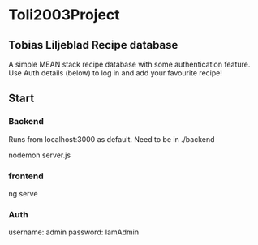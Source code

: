 # Toli2003Project

## Tobias Liljeblad Recipe database

A simple MEAN stack recipe database with some authentication feature.
Use Auth details (below) to log in and add your favourite recipe!

## Start

### Backend

Runs from localhost:3000 as default.
Need to be in ./backend

nodemon server.js

### frontend

ng serve

### Auth

username: admin
password: IamAdmin
